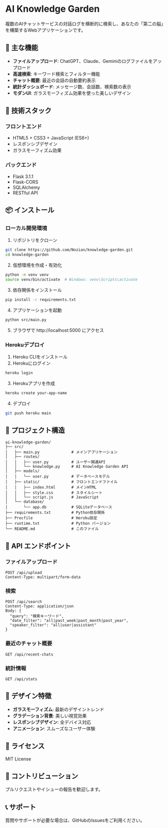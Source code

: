 # AI Knowledge Garden

複数のAIチャットサービスの対話ログを横断的に検索し、あなたの「第二の脳」を構築するWebアプリケーションです。

## 🌟 主な機能

- **ファイルアップロード**: ChatGPT、Claude、Geminiのログファイルをアップロード
- **高速検索**: キーワード検索とフィルター機能
- **チャット概要**: 最近の会話の自動要約表示
- **統計ダッシュボード**: メッセージ数、会話数、検索数の表示
- **モダンUI**: ガラスモーフィズム効果を使った美しいデザイン

## 🚀 技術スタック

### フロントエンド
- HTML5 + CSS3 + JavaScript (ES6+)
- レスポンシブデザイン
- ガラスモーフィズム効果

### バックエンド
- Flask 3.1.1
- Flask-CORS
- SQLAlchemy
- RESTful API

## 📦 インストール

### ローカル開発環境

1. リポジトリをクローン
```bash
git clone https://github.com/Nozian/knowledge-garden.git
cd knowledge-garden
```

2. 仮想環境を作成・有効化
```bash
python -m venv venv
source venv/bin/activate  # Windows: venv\Scripts\activate
```

3. 依存関係をインストール
```bash
pip install -r requirements.txt
```

4. アプリケーションを起動
```bash
python src/main.py
```

5. ブラウザで http://localhost:5000 にアクセス

### Herokuデプロイ

1. Heroku CLIをインストール
2. Herokuにログイン
```bash
heroku login
```

3. Herokuアプリを作成
```bash
heroku create your-app-name
```

4. デプロイ
```bash
git push heroku main
```

## 📁 プロジェクト構造

```
ai-knowledge-garden/
├── src/
│   ├── main.py              # メインアプリケーション
│   ├── routes/
│   │   ├── user.py          # ユーザー関連API
│   │   └── knowledge.py     # AI Knowledge Garden API
│   ├── models/
│   │   └── user.py          # データベースモデル
│   ├── static/              # フロントエンドファイル
│   │   ├── index.html       # メインHTML
│   │   ├── style.css        # スタイルシート
│   │   └── script.js        # JavaScript
│   └── database/
│       └── app.db           # SQLiteデータベース
├── requirements.txt         # Python依存関係
├── Procfile                 # Heroku設定
├── runtime.txt              # Python バージョン
└── README.md                # このファイル
```

## 🔧 API エンドポイント

### ファイルアップロード
```
POST /api/upload
Content-Type: multipart/form-data
```

### 検索
```
POST /api/search
Content-Type: application/json
Body: {
  "query": "検索キーワード",
  "date_filter": "all|past_week|past_month|past_year",
  "speaker_filter": "all|user|assistant"
}
```

### 最近のチャット概要
```
GET /api/recent-chats
```

### 統計情報
```
GET /api/stats
```

## 🎨 デザイン特徴

- **ガラスモーフィズム**: 最新のデザイントレンド
- **グラデーション背景**: 美しい視覚効果
- **レスポンシブデザイン**: 全デバイス対応
- **アニメーション**: スムーズなユーザー体験

## 📄 ライセンス

MIT License

## 🤝 コントリビューション

プルリクエストやイシューの報告を歓迎します。

## 📞 サポート

質問やサポートが必要な場合は、GitHubのIssuesをご利用ください。

